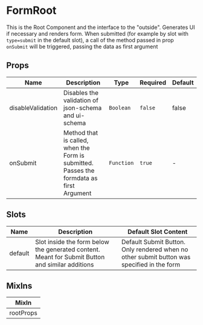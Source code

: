 # FormRoot

This is the Root Component and the interface to the "outside". Generates UI if necessary and renders form. When submitted (for example by slot with `type=submit` in the default slot), a call of the method passed in prop `onSubmit` will be triggered, passing the data as first argument

## Props

<!-- @vuese:FormRoot:props:start -->
|Name|Description|Type|Required|Default|
|---|---|---|---|---|
|disableValidation|Disables the validation of json-schema and ui-schema|`Boolean`|`false`|false|
|onSubmit|Method that is called, when the Form is submitted. Passes the formdata as first Argument|`Function`|`true`|-|

<!-- @vuese:FormRoot:props:end -->


## Slots

<!-- @vuese:FormRoot:slots:start -->
|Name|Description|Default Slot Content|
|---|---|---|
|default|Slot inside the form below the generated content. Meant for Submit Button and similar additions|Default Submit Button. Only rendered when no other submit button was specified in the form|

<!-- @vuese:FormRoot:slots:end -->


## MixIns

<!-- @vuese:FormRoot:mixIns:start -->
|MixIn|
|---|
|rootProps|

<!-- @vuese:FormRoot:mixIns:end -->


